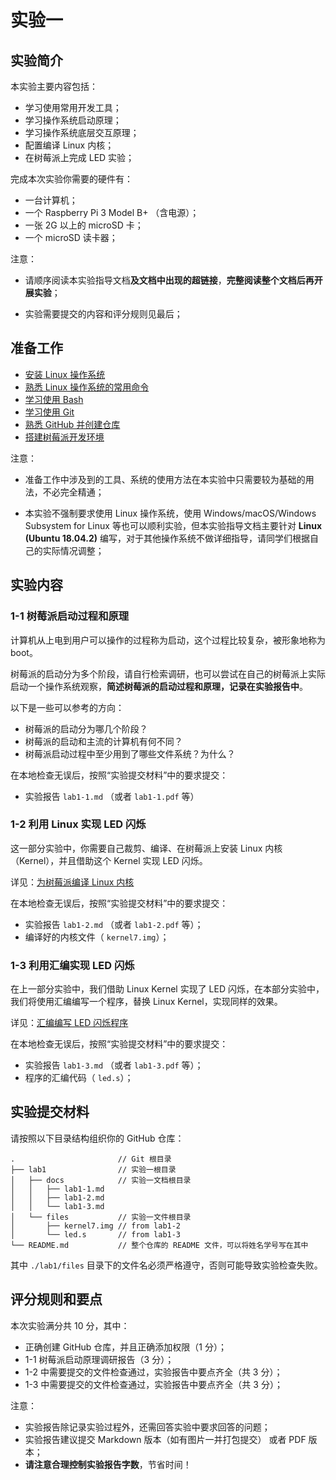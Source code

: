 # 实验一

## 实验简介

本实验主要内容包括：

- 学习使用常用开发工具；
- 学习操作系统启动原理；
- 学习操作系统底层交互原理；
- 配置编译 Linux 内核；
- 在树莓派上完成 LED 实验；

完成本次实验你需要的硬件有：

- 一台计算机；
- 一个 Raspberry Pi 3 Model B+ （含电源）；
- 一张 2G 以上的 microSD 卡；
- 一个 microSD 读卡器；

注意：

- 请顺序阅读本实验指导文档**及文档中出现的超链接**，**完整阅读整个文档后再开展实验**；

- 实验需要提交的内容和评分规则见最后；

## 准备工作

- [安装 Linux 操作系统](./install)
- [熟悉 Linux 操作系统的常用命令](./linux)
- [学习使用 Bash](./bash)
- [学习使用 Git](./git)
- [熟悉 GitHub 并创建仓库](./github)
- [搭建树莓派开发环境](./pi)

注意：

- 准备工作中涉及到的工具、系统的使用方法在本实验中只需要较为基础的用法，不必完全精通；

- 本实验不强制要求使用 Linux 操作系统，使用 Windows/macOS/Windows Subsystem for Linux 等也可以顺利实验，但本实验指导文档主要针对 **Linux (Ubuntu 18.04.2)** 编写，对于其他操作系统不做详细指导，请同学们根据自己的实际情况调整；

## 实验内容

### 1-1 树莓派启动过程和原理

计算机从上电到用户可以操作的过程称为启动，这个过程比较复杂，被形象地称为 boot。

树莓派的启动分为多个阶段，请自行检索调研，也可以尝试在自己的树莓派上实际启动一个操作系统观察，**简述树莓派的启动过程和原理，记录在实验报告中**。

以下是一些可以参考的方向：

- 树莓派的启动分为哪几个阶段？
- 树莓派的启动和主流的计算机有何不同？
- 树莓派启动过程中至少用到了哪些文件系统？为什么？

在本地检查无误后，按照“实验提交材料”中的要求提交：

- 实验报告 `lab1-1.md` （或者 `lab1-1.pdf` 等）

### 1-2 利用 Linux 实现 LED 闪烁

这一部分实验中，你需要自己裁剪、编译、在树莓派上安装 Linux 内核（Kernel），并且借助这个 Kernel 实现 LED 闪烁。

详见：[为树莓派编译 Linux 内核](./kernel)

在本地检查无误后，按照“实验提交材料”中的要求提交：

- 实验报告 `lab1-2.md` （或者 `lab1-2.pdf` 等）；
- 编译好的内核文件（ `kernel7.img`）；

### 1-3 利用汇编实现 LED 闪烁

在上一部分实验中，我们借助 Linux Kernel 实现了 LED 闪烁，在本部分实验中，我们将使用汇编编写一个程序，替换 Linux Kernel，实现同样的效果。

详见：[汇编编写 LED 闪烁程序](./assembly)

在本地检查无误后，按照“实验提交材料”中的要求提交：

- 实验报告 `lab1-3.md` （或者 `lab1-3.pdf` 等）；
- 程序的汇编代码（ `led.s`）；

## 实验提交材料

请按照以下目录结构组织你的 GitHub 仓库：

```
.                       // Git 根目录
├── lab1                // 实验一根目录
│   ├── docs            // 实验一文档根目录
│   │   ├── lab1-1.md
│   │   ├── lab1-2.md
│   │   └── lab1-3.md   
│   └── files           // 实验一文件根目录
│       ├── kernel7.img // from lab1-2
│       └── led.s       // from lab1-3
└── README.md           // 整个仓库的 README 文件，可以将姓名学号写在其中
```

其中 `./lab1/files` 目录下的文件名必须严格遵守，否则可能导致实验检查失败。

## 评分规则和要点

本次实验满分共 10 分，其中：

- 正确创建 GitHub 仓库，并且正确添加权限（1 分）；
- 1-1 树莓派启动原理调研报告（3 分）；
- 1-2 中需要提交的文件检查通过，实验报告中要点齐全（共 3 分）；
- 1-3 中需要提交的文件检查通过，实验报告中要点齐全（共 3 分）；

注意：

- 实验报告除记录实验过程外，还需回答实验中要求回答的问题；
- 实验报告建议提交 Markdown 版本（如有图片一并打包提交） 或者 PDF 版本；
- **请注意合理控制实验报告字数**，节省时间！